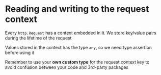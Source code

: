 # Reading and writing to the request context

Every `http.Request` has a context embedded in it. We store key/value pairs during the lifetime of the request

Values stored in the context has the type `any`, so we need type assertion before using it

Remember to use your **own custom type** for the request context key to avoid confusion between your code and 3rd-party packages
